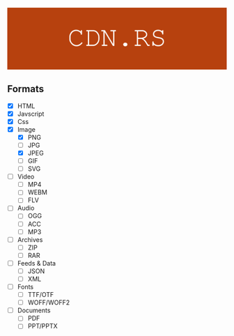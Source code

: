 ![Banner](./banner.png)

## Formats

- [x] HTML
- [x] Javscript
- [x] Css
- [x] Image
    - [x] PNG
    - [ ] JPG
    - [x] JPEG
    - [ ] GIF
    - [ ] SVG
- [ ] Video
    - [ ] MP4
    - [ ] WEBM
    - [ ] FLV
- [ ] Audio
    - [ ] OGG
    - [ ] ACC
    - [ ] MP3
- [ ] Archives
    - [ ] ZIP
    - [ ] RAR
- [ ] Feeds & Data
    - [ ] JSON
    - [ ] XML
- [ ] Fonts
    - [ ] TTF/OTF
    - [ ] WOFF/WOFF2
- [ ] Documents
    - [ ] PDF
    - [ ] PPT/PPTX
